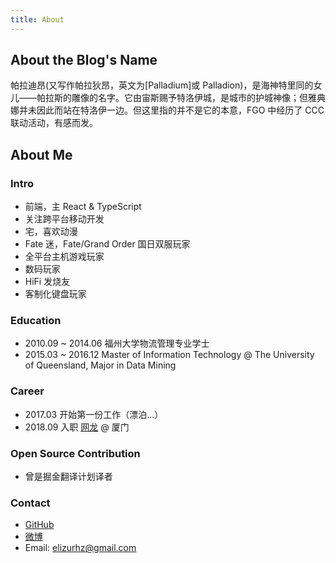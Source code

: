 ```yaml
---
title: About
---
```


## About the Blog's Name

帕拉迪昂(又写作帕拉狄昂，英文为[Palladium]或 Palladion)，是海神特里同的女儿——帕拉斯的雕像的名字。它由宙斯赐予特洛伊城，是城市的护城神像；但雅典娜并未因此而站在特洛伊一边。但这里指的并不是它的本意，FGO 中经历了 CCC 联动活动，有感而发。

## About Me

### Intro

- 前端，主 React & TypeScript
- 关注跨平台移动开发
- 宅，喜欢动漫
- Fate 迷，Fate/Grand Order 国日双服玩家
- 全平台主机游戏玩家
- 数码玩家
- HiFi 发烧友
- 客制化键盘玩家

### Education

- 2010.09 ~ 2014.06 福州大学物流管理专业学士
- 2015.03 ~ 2016.12 Master of Information Technology @ The University of Queensland, Major in Data Mining

### Career

- 2017.03 开始第一份工作（漂泊...）
- 2018.09 入职 [网龙](http://www.nd.com.cn) @ 厦门

### Open Source Contribution

- 曾是掘金翻译计划译者

### Contact

- [GitHub](https://github.com/ElizurHz)
- [微博](https://weibo.com/1955273297)
- Email: elizurhz@gmail.com
